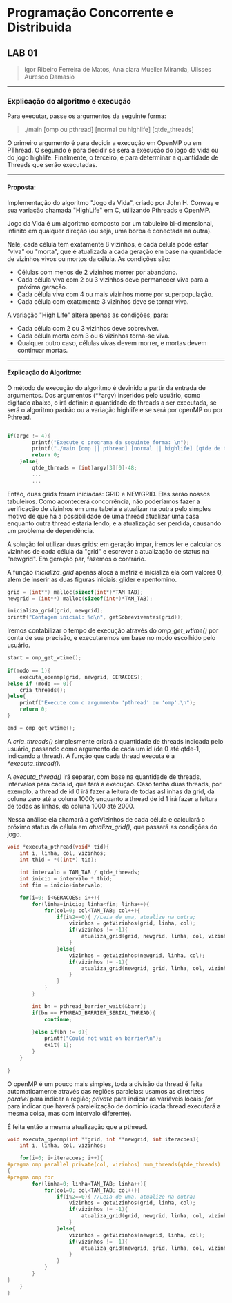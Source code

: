 # Programação Concorrente e Distribuida

## LAB 01

> Igor Ribeiro Ferreira de Matos, Ana clara Mueller Miranda, Ulisses Auresco Damasio

---

### Explicação do algoritmo e execução

Para executar, passe os argumentos da seguinte forma:

> ./main [omp ou pthread] [normal ou highlife] [qtde_threads]

O primeiro argumento é para decidir a execução em OpenMP ou em PThread. O segundo é para decidir se será a execução do jogo da vida ou do jogo highlife. Finalmente, o terceiro, é para determinar a quantidade de Threads que serão executadas.

---

#### Proposta:

Implementação do algoritmo "Jogo da Vida", criado por John H. Conway e sua variação chamada "HighLife" em C, utilizando Pthreads e OpenMP.

Jogo da Vida é um algoritmo composto por um tabuleiro bi-dimensional, infinito em qualquer direção (ou seja, uma borba é conectada na outra).

Nele, cada célula tem exatamente 8 vizinhos, e cada célula pode estar "viva" ou "morta", que é atualizada a cada geração em base na quantidade de vizinhos vivos ou mortos da célula. As condições são:
+ Células com menos de 2 vizinhos morrer por abandono.
+ Cada célula viva com 2 ou 3 vizinhos deve permanecer viva para a próxima geração.
+ Cada célula viva com 4 ou mais vizinhos morre por superpopulação.
+ Cada célula com exatamente 3 vizinhos deve se tornar viva.

A variação "High Life" altera apenas as condições, para:
+ Cada célula com 2 ou 3 vizinhos deve sobreviver.
+ Cada célula morta com 3 ou 6 vizinhos torna-se viva.
+ Qualquer outro caso, células vivas devem morrer, e mortas devem continuar mortas.

---

#### Explicação do Algoritmo:

O método de execução do algoritmo é devinido a partir da entrada de argumentos. Dos argumentos (**argv) inseridos pelo usuário, como digitado abaixo, o irá definir: a quantidade de threads a ser executada, se será o algoritmo padrão ou a variação highlife e se será por openMP ou por Pthread.
``` C++

if(argc != 4){
		printf("Execute o programa da seguinte forma: \n");
		printf("./main [omp || pthread] [normal || highlife] [qtde de threads a serem utilizadas]\n");
		return 0;
	}else{
		qtde_threads = (int)argv[3][0]-48;
		...
		...
```

Então, duas grids foram iniciadas: GRID e NEWGRID. Elas serão nossos tabuleiros. Como acontecerá concorrência, não poderíamos fazer a verificação de vizinhos em uma tabela e atualizar na outra pelo simples motivo de que há a possibilidade de uma thread atualizar uma casa enquanto outra thread estaria lendo, e a atualização ser perdida, causando um problema de dependência.

A solução foi utilizar duas grids: em geração ímpar, iremos ler e calcular os vizinhos de cada célula da "grid" e escrever a atualização de status na "newgrid". Em geração par, fazemos o contrário.

A função _inicializa_grid_ apenas aloca a matriz e inicializa ela com valores 0, além de inserir as duas figuras iniciais: glider e rpentomino.
``` C++
grid = (int**) malloc(sizeof(int*)*TAM_TAB);
newgrid = (int**) malloc(sizeof(int*)*TAM_TAB);

inicializa_grid(grid, newgrid);	
printf("Contagem inicial: %d\n", getSobreviventes(grid));
```

Iremos contabilizar o tempo de execução através do _omp_get_wtime()_ por conta de sua precisão, e executaremos em base no modo escolhido pelo usuário.
``` C++
start = omp_get_wtime();
	
if(modo == 1){
	executa_openmp(grid, newgrid, GERACOES);
}else if (modo == 0){
	cria_threads();
}else{
	printf("Execute com o argummento 'pthread' ou 'omp'.\n");
	return 0;
}

end = omp_get_wtime();
```
A _cria_threads()_ simplesmente criará a quantidade de threads indicada pelo usuário, passando como argumento de cada um id (de 0 até qtde-1, indicando a thread). A função que cada thread executa é a _*executa_thread()_.

A _executa_thread()_ irá separar, com base na quantidade de threads, intervalos para cada id, que fará a execução. Caso tenha duas threads, por exemplo, a thread de id 0 irá fazer a leitura de todas asl inhas da grid, da coluna zero até a coluna 1000; enquanto a thread de id 1 irá fazer a leitura de todas as linhas, da coluna 1000 até 2000.

Nessa análise ela chamará a getVizinhos de cada célula e calculará o próximo status da célula em _atualiza_grid()_, que passará as condições do jogo.

``` C++
void *executa_pthread(void* tid){
	int i, linha, col, vizinhos;
	int thid = *((int*) tid);
	
	int intervalo = TAM_TAB / qtde_threads;
	int inicio = intervalo * thid;
	int fim = inicio+intervalo;

	for(i=0; i<GERACOES; i++){
		for(linha=inicio; linha<fim; linha++){
			for(col=0; col<TAM_TAB; col++){
				if(i%2==0){	//Leia de uma, atualize na outra;
					vizinhos = getVizinhos(grid, linha, col);
					if(vizinhos != -1){
						atualiza_grid(grid, newgrid, linha, col, vizinhos);
					}
				}else{
					vizinhos = getVizinhos(newgrid, linha, col);
					if(vizinhos != -1){
						atualiza_grid(newgrid, grid, linha, col, vizinhos);
					}
				}
			}
		}

		int bn = pthread_barrier_wait(&barr); 
		if(bn == PTHREAD_BARRIER_SERIAL_THREAD){
	    	continue;
	  			 			
		}else if(bn != 0){
	    	printf("Could not wait on barrier\n");
	    	exit(-1);
		}
	}
	
}

```

O openMP é um pouco mais simples, toda a divisão da thread é feita automaticamente através das regiões paralelas: usamos as diretrizes _parallel_ para indicar a região; _private_ para indicar as variáveis locais; _for_ para indicar que haverá paralelização de domínio (cada thread executará a mesma coisa, mas com intervalo diferente).

É feita então a mesma atualização que a pthread.
```C++
void executa_openmp(int **grid, int **newgrid, int iteracoes){
	int i, linha, col, vizinhos;

	for(i=0; i<iteracoes; i++){
#pragma omp parallel private(col, vizinhos) num_threads(qtde_threads)
{
#pragma omp for		
		for(linha=0; linha<TAM_TAB; linha++){
			for(col=0; col<TAM_TAB; col++){
				if(i%2==0){	//Leia de uma, atualize na outra;
					vizinhos = getVizinhos(grid, linha, col);
					if(vizinhos != -1){
						atualiza_grid(grid, newgrid, linha, col, vizinhos);
					}
				}else{
					vizinhos = getVizinhos(newgrid, linha, col);
					if(vizinhos != -1){
						atualiza_grid(newgrid, grid, linha, col, vizinhos);
					}
				}
			}
		}
}
	}
}

```